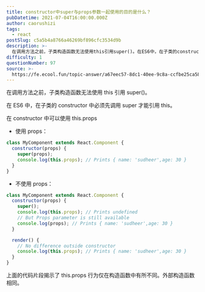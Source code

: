 ```yaml
---
title: constructor中super与props参数一起使用的目的是什么？
pubDatetime: 2021-07-04T16:00:00.000Z
author: caorushizi
tags:
  - react
postSlug: c5a5b4a8766a46269bf896cfc3534d9b
description: >-
  在调用方法之前，子类构造函数无法使用this引用super()。在ES6中，在子类的constructor中必须先调用super才能引用this。在constructor中可以使用this.props
difficulty: 1
questionNumber: 97
source: >-
  https://fe.ecool.fun/topic-answer/a67eec57-8dc1-40ee-9c8a-ccfbe25ca58d?orderBy=updateTime&order=desc&tagId=13
---
```


在调用方法之前，子类构造函数无法使用 this 引用 super()。

在 ES6 中，在子类的 constructor 中必须先调用 super 才能引用 this。

在 constructor 中可以使用 this.props

- 使用 props：

```jsx
class MyComponent extends React.Component {
  constructor(props) {
    super(props);
    console.log(this.props); // Prints { name: 'sudheer',age: 30 }
  }
}
```

- 不使用 props：

```jsx
class MyComponent extends React.Component {
  constructor(props) {
    super();
    console.log(this.props); // Prints undefined
    // But Props parameter is still available
    console.log(props); // Prints { name: 'sudheer',age: 30 }
  }

  render() {
    // No difference outside constructor
    console.log(this.props); // Prints { name: 'sudheer',age: 30 }
  }
}
```

上面的代码片段揭示了 this.props 行为仅在构造函数中有所不同。外部构造函数相同。
